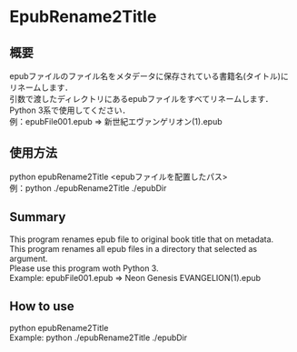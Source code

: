 # EpubRename2Title
## 概要
epubファイルのファイル名をメタデータに保存されている書籍名(タイトル)にリネームします．  
引数で渡したディレクトリにあるepubファイルをすべてリネームします．  
Python 3系で使用してください．  
例：epubFile001.epub => 新世紀エヴァンゲリオン(1).epub
## 使用方法
python epubRename2Title <epubファイルを配置したパス>  
例：python ./epubRename2Title ./epubDir

## Summary
This program renames epub file to original book title that on metadata.  
This program renames all epub files in a directory that selected as argument.  
Please use this program woth Python 3.  
Example: epubFile001.epub => Neon Genesis EVANGELION(1).epub
## How to use
python epubRename2Title <epub files directory path>  
Example: python ./epubRename2Title ./epubDir
